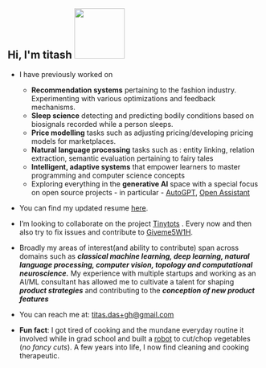 <h2>Hi, I'm titash <img src="https://i.imgur.com/Z2P2ueW.gif" width="100"></h2> 


- I have previously worked on 
  * **Recommendation systems** pertaining to the fashion industry. Experimenting with various optimizations and feedback mechanisms.
  * **Sleep science** detecting and predicting bodily conditions based on biosignals recorded while a person sleeps.
  * **Price modelling** tasks such as adjusting pricing/developing pricing models for marketplaces. 
  * **Natural language processing** tasks such as : entity linking, relation extraction, semantic evaluation pertaining to fairy tales
  * **Intelligent, adaptive systems** that empower learners to master programming and computer science concepts
  * Exploring everything in the **generative AI** space with a special focus on open source projects - in particular - [AutoGPT](https://github.com/Significant-Gravitas/Auto-GPT), [Open Assistant](https://github.com/LAION-AI/Open-Assistant)

- You can find my updated resume [here](https://drive.google.com/file/d/1mg-NIoH6mSy1pY4gpwvzfkX4O5vbnJem/view?usp=sharing).

- I’m looking to collaborate on the project [Tinytots](https://github.com/TitasDas/Tinytots) . Every now and then also try to fix issues and contribute to [Giveme5W1H](https://github.com/fhamborg/Giveme5W1H). 
- Broadly my areas of interest(and ability to contribute) span across domains such as ***classical machine learning, deep learning, natural language processing, computer vision, topology and computational neuroscience.*** My experience with multiple startups and working as an AI/ML consultant has allowed me to cultivate a talent for shaping ***product strategies*** and contributing to the ***conception of new product features***
- You can reach me at: titas.das+gh@gmail.com  




- **Fun fact**: I got tired of cooking and the mundane everyday routine it involved while in grad school and built a [robot](https://sites.google.com/site/jullienor2014/homepage) to cut/chop vegetables (*no fancy cuts*). A few years into life, I now find cleaning and cooking therapeutic.



<!--
**TitasDas/TitasDas** is a ✨ _special_ ✨ repository because its `README.md` (this file) appears on your GitHub profile.

Here are some ideas to get you started:

- 🔭 I’m currently working on ...
- 🌱 I’m currently learning ...
- 👯 I’m looking to collaborate on ...
- 🤔 I’m looking for help with ...
- 💬 Ask me about ...
- 📫 How to reach me: ...
- 😄 Pronouns: ...
- ⚡ Fun fact: ...
-->
